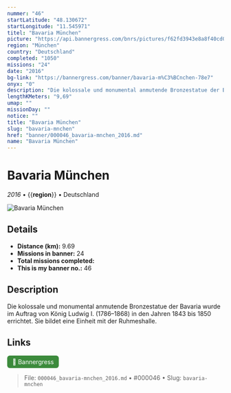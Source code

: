 ```yaml
---
nummer: "46"
startLatitude: "48.130672"
startLongitude: "11.545971"
titel: "Bavaria München"
picture: "https://api.bannergress.com/bnrs/pictures/f62fd3943e8a8f40cd07ff30a8d09d1a"
region: "München"
country: "Deutschland"
completed: "1050"
missions: "24"
date: "2016"
bg-link: "https://bannergress.com/banner/bavaria-m%C3%BCnchen-78e7"
onyx: "0"
description: "Die kolossale und monumental anmutende Bronzestatue der Bavaria wurde im Auftrag von König Ludwig I. (1786–1868) in den Jahren 1843 bis 1850 errichtet. Sie bildet eine Einheit mit der Ruhmeshalle."
lengthKMeters: "9,69"
umap: ""
missionDay: ""
notice: ""
title: "Bavaria München"
slug: "bavaria-mnchen"
href: "banner/000046_bavaria-mnchen_2016.md"
name: "Bavaria München"
---
```

# Bavaria München

*2016* • {{__region__}} • Deutschland

![Bavaria München](https://api.bannergress.com/bnrs/pictures/f62fd3943e8a8f40cd07ff30a8d09d1a)



## Details
- **Distance (km):** 9.69
- **Missions in banner:** 24
- **Total missions completed:** 
- **This is my banner no.:** 46



## Description
Die kolossale und monumental anmutende Bronzestatue der Bavaria wurde im Auftrag von König Ludwig I. (1786–1868) in den Jahren 1843 bis 1850 errichtet. Sie bildet eine Einheit mit der Ruhmeshalle.



## Links
<a href="https://bannergress.com/banner/bavaria-m%C3%BCnchen-78e7" target="_blank" style="display:inline-block;margin-right:8px;padding:6px 12px;background:#3c8b3c;color:#fff;text-decoration:none;border-radius:6px;">🔗 Bannergress</a>



> File: `000046_bavaria-mnchen_2016.md` • #000046 • Slug: `bavaria-mnchen`
